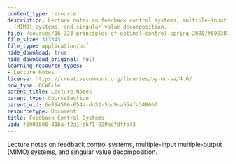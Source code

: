 ```yaml
---
content_type: resource
description: Lecture notes on feedback control systems, multiple-input multiple-output
  (MIMO) systems, and singular value decomposition.
file: /courses/16-323-principles-of-optimal-control-spring-2008/f690380081baf2a1c671229ac7dffb43_lec14.pdf
file_size: 313345
file_type: application/pdf
hide_download: true
hide_download_original: null
learning_resource_types:
- Lecture Notes
license: https://creativecommons.org/licenses/by-nc-sa/4.0/
ocw_type: OCWFile
parent_title: Lecture Notes
parent_type: CourseSection
parent_uid: 6e894506-654a-dd52-5bd9-a554fa34866f
resourcetype: Document
title: Feedback Control Systems
uid: f6903800-81ba-f2a1-c671-229ac7dffb43
---
```

Lecture notes on feedback control systems, multiple-input multiple-output (MIMO) systems, and singular value decomposition.